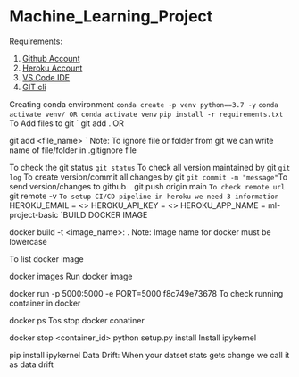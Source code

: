 # Machine_Learning_Project

Requirements:

1.  [Github Account](https://github.com)
2.  [Heroku Account](https://id.heroku.com/login)
3.  [VS Code IDE](https://code.visualstudio.com/download)
4.  [GIT cli](https://git-scm.com/downloads)

Creating conda environment
`
conda create -p venv python==3.7 -y
`
`
conda activate venv/
OR
conda activate venv
`
`
pip install -r requirements.txt
`
To Add files to git
`
git add .
OR

git add <file_name>
`
Note: To ignore file or folder from git we can write name of file/folder in .gitignore file

To check the git status
`
git status
`
To check all version maintained by git
`
git log
`
To create version/commit all changes by git
`
git commit -m "message"
`To send version/changes to github
`
`
git push origin main
`To check remote url
`
git remote -v
`To setup CI/CD pipeline in heroku we need 3 information
`
HEROKU_EMAIL = <>
HEROKU_API_KEY = <>
HEROKU_APP_NAME = ml-project-basic
`BUILD DOCKER IMAGE

docker build -t <image_name>:<tagname> .
Note: Image name for docker must be lowercase

To list docker image

docker images
Run docker image

docker run -p 5000:5000 -e PORT=5000 f8c749e73678
To check running container in docker

docker ps
Tos stop docker conatiner

docker stop <container_id>
python setup.py install
Install ipykernel

pip install ipykernel
Data Drift: When your datset stats gets change we call it as data drift